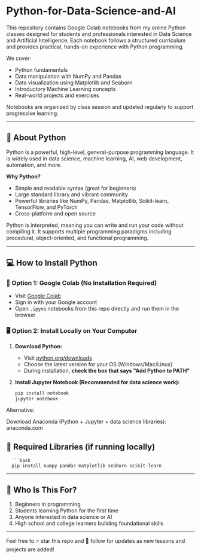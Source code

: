 # Python-for-Data-Science-and-AI

This repository contains Google Colab notebooks from my online Python classes designed for students and professionals interested in Data Science and Artificial Intelligence. Each notebook follows a structured curriculum and provides practical, hands-on experience with Python programming.

We cover:
- Python fundamentals  
- Data manipulation with NumPy and Pandas  
- Data visualization using Matplotlib and Seaborn  
- Introductory Machine Learning concepts  
- Real-world projects and exercises  

Notebooks are organized by class session and updated regularly to support progressive learning.

---

## 📌 About Python

Python is a powerful, high-level, general-purpose programming language. It is widely used in data science, machine learning, AI, web development, automation, and more.

**Why Python?**
- Simple and readable syntax (great for beginners)
- Large standard library and vibrant community
- Powerful libraries like NumPy, Pandas, Matplotlib, Scikit-learn, TensorFlow, and PyTorch
- Cross-platform and open source

Python is interpreted, meaning you can write and run your code without compiling it. It supports multiple programming paradigms including procedural, object-oriented, and functional programming.

---

## 💻 How to Install Python

### 🧠 Option 1: Google Colab (No Installation Required)
- Visit [Google Colab](https://colab.research.google.com)
- Sign in with your Google account
- Open `.ipynb` notebooks from this repo directly and run them in the browser

### 🖥 Option 2: Install Locally on Your Computer

1. **Download Python:**
   - Visit [python.org/downloads](https://www.python.org/downloads)
   - Choose the latest version for your OS (Windows/Mac/Linux)
   - During installation, **check the box that says "Add Python to PATH"**

2. **Install Jupyter Notebook (Recommended for data science work):**
   ```bash
   pip install notebook
   jupyter notebook
Alternative:

Download Anaconda (Python + Jupyter + data science libraries): anaconda.com

## 🔧 Required Libraries (if running locally)
      ```bash
      pip install numpy pandas matplotlib seaborn scikit-learn

---

## 🎯 Who Is This For?
1. Beginners in programming
2. Students learning Python for the first time
3. Anyone interested in data science or AI
4. High school and college learners building foundational skills

---

Feel free to ⭐ star this repo and 🔔 follow for updates as new lessons and projects are added!
